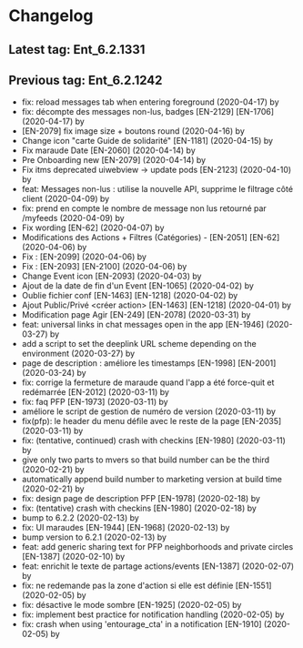 # Changelog
## Latest tag: Ent_6.2.1331
## Previous tag: Ent_6.2.1242
* fix: reload messages tab when entering foreground (2020-04-17) by <gregclermont>
* fix: décompte des messages non-lus, badges [EN-2129] [EN-1706] (2020-04-17) by <gregclermont>
* [EN-2079] fix image size + boutons round (2020-04-16) by <Jr>
* Change icon "carte Guide de solidarité" [EN-1181] (2020-04-15) by <Jr>
* Fix maraude Date [EN-2060] (2020-04-14) by <Jr>
* Pre Onboarding new [EN-2079] (2020-04-14) by <Jr>
* Fix itms deprecated uiwebview -> update pods [EN-2123] (2020-04-10) by <Jr>
* feat: Messages non-lus : utilise la nouvelle API, supprime le filtrage côté client (2020-04-09) by <gregclermont>
* fix: prend en compte le nombre de message non lus retourné par /myfeeds (2020-04-09) by <gregclermont>
* Fix wording [EN-62] (2020-04-07) by <Jr>
* Modifications des Actions + Filtres (Catégories) - [EN-2051] [EN-62] (2020-04-06) by <Jr>
* Fix : [EN-2099] (2020-04-06) by <Jr>
* Fix : [EN-2093] [EN-2100] (2020-04-06) by <Jr>
* Change Event icon [EN-2093] (2020-04-03) by <Jr>
* Ajout de la date de fin d'un Event [EN-1065] (2020-04-02) by <Jr>
* Oublie fichier conf [EN-1463] [EN-1218] (2020-04-02) by <Jr>
* Ajout Public/Privé <créer action> [EN-1463] [EN-1218] (2020-04-01) by <Jr>
* Modification page Agir [EN-249] [EN-2078] (2020-03-31) by <Jr>
* feat: universal links in chat messages open in the app [EN-1946] (2020-03-27) by <gregclermont>
* add a script to set the deeplink URL scheme depending on the environment (2020-03-27) by <gregclermont>
* page de description : améliore les timestamps [EN-1998] [EN-2001] (2020-03-24) by <gregclermont>
* fix: corrige la fermeture de maraude quand l'app a été force-quit et redémarrée [EN-2012] (2020-03-11) by <gregclermont>
* fix: faq PFP [EN-1973] (2020-03-11) by <gregclermont>
* améliore le script de gestion de numéro de version (2020-03-11) by <gregclermont>
* fix(pfp): le header du menu défile avec le reste de la page [EN-2035] (2020-03-11) by <gregclermont>
* fix: (tentative, continued) crash with checkins [EN-1980] (2020-03-11) by <gregclermont>
* give only two parts to mvers so that build number can be the third (2020-02-21) by <gregclermont>
* automatically append build number to marketing version at build time (2020-02-21) by <gregclermont>
* fix: design page de description PFP [EN-1978] (2020-02-18) by <gregclermont>
* fix: (tentative) crash with checkins [EN-1980] (2020-02-18) by <gregclermont>
* bump to 6.2.2 (2020-02-13) by <gregclermont>
* fix: UI maraudes [EN-1944] [EN-1968] (2020-02-13) by <gregclermont>
* bump version to 6.2.1 (2020-02-13) by <gregclermont>
* feat: add generic sharing text for PFP neighborhoods and private circles [EN-1387] (2020-02-10) by <gregclermont>
* feat: enrichit le texte de partage actions/events [EN-1387] (2020-02-07) by <gregclermont>
* fix: ne redemande pas la zone d'action si elle est définie [EN-1551] (2020-02-05) by <gregclermont>
* fix: désactive le mode sombre [EN-1925] (2020-02-05) by <gregclermont>
* fix: implement best practice for notification handling (2020-02-05) by <gregclermont>
* fix: crash when using 'entourage_cta' in a notification [EN-1910] (2020-02-05) by <gregclermont>
